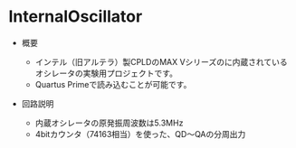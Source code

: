 # InternalOscillator
* 概要
  * インテル（旧アルテラ）製CPLDのMAX Vシリーズのに内蔵されているオシレータの実験用プロジェクトです。
  * Quartus Primeで読み込むことが可能です。

* 回路説明
  * 内蔵オシレータの原発振周波数は5.3MHz
  * 4bitカウンタ（74163相当）を使った、QD～QAの分周出力
